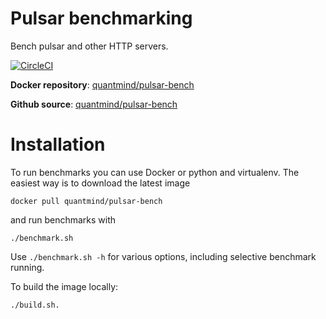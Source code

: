 # Pulsar benchmarking

Bench pulsar and other HTTP servers.

[![CircleCI](https://circleci.com/gh/quantmind/pulsar-bench.svg?style=svg)](https://circleci.com/gh/quantmind/pulsar-bench)

**Docker repository**: [quantmind/pulsar-bench](https://hub.docker.com/r/quantmind/pulsar-bench/)

**Github source**: [quantmind/pulsar-bench](https://github.com/quantmind/pulsar-bench)

# Installation

To run benchmarks you can use Docker or python and virtualenv.
The easiest way is to download the latest image
```
docker pull quantmind/pulsar-bench
```
and run benchmarks with
```
./benchmark.sh
```
Use ``./benchmark.sh -h`` for various options, including selective benchmark running.

To build the image locally:
```
./build.sh.
```
